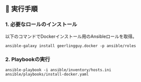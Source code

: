 ## 🔧 実行手順

### 1. 必要なロールのインストール

以下のコマンドでDockerインストール用のAnsibleロールを取得。

```
ansible-galaxy install geerlingguy.docker -p ansible/roles
```

### 2. Playbookの実行

```
ansible-playbook -i ansible/inventory/hosts.ini ansible/playbooks/install-docker.yaml
```

